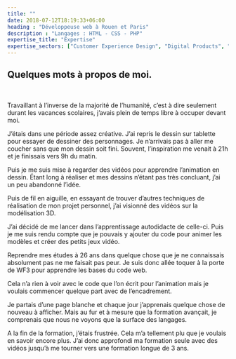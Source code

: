 ```yaml
---
title: ""
date: 2018-07-12T18:19:33+06:00
heading : "Développeuse web à Rouen et Paris"
description : "Langages : HTML - CSS - PHP"
expertise_title: "Expertise"
expertise_sectors: ["Customer Experience Design", "Digital Products", "Development", "Campaign & Content", "Employer Branding", "Animation & Motion Graphics", "Packaging & Product Design", "Retail & Spacial", "Print & Editorial Design", "Concept/Text", "Information Design"]
---
```

## Quelques mots à propos de moi.

&nbsp;

Travaillant à l’inverse de la majorité de l’humanité, c’est à dire seulement durant les vacances scolaires, j’avais plein de temps libre à occuper devant moi. 

J’étais dans une période assez créative. J’ai repris le dessin sur tablette pour essayer de dessiner des personnages. Je n’arrivais pas à aller me coucher sans que mon dessin soit fini. Souvent, l’inspiration me venait à 21h et je finissais vers 9h du matin.

Puis je me suis mise à regarder des vidéos pour apprendre l’animation en dessin. Étant long à réaliser et mes dessins n’étant pas très concluant, j’ai un peu abandonné l’idée.

Puis de fil en aiguille, en essayant de trouver d’autres techniques de réalisation de mon projet personnel, j’ai visionné des vidéos sur la modélisation 3D.

J’ai décidé de me lancer dans l’apprentissage autodidacte de celle-ci. Puis je me suis rendu compte que je pouvais y ajouter du code pour animer les modèles et créer des petits jeux vidéo. 

Reprendre mes études à 26 ans dans quelque chose que je ne connaissais absolument pas ne me faisait pas peur. Je suis donc allée toquer à la porte de WF3 pour apprendre les bases du code web. 

Cela n’a rien à voir avec le code que l’on écrit pour l’animation mais je voulais commencer quelque part avec de l’encadrement.

Je partais d’une page blanche et chaque jour j’apprenais quelque chose de nouveau à afficher. Mais au fur et à mesure que la formation avançait,  je comprenais que nous ne voyons que la surface des langages. 

A la fin de la formation, j’étais frustrée.
Cela m’a tellement plu que je voulais en savoir encore plus. J’ai donc approfondi ma formation seule avec des vidéos jusqu’à me tourner vers une formation longue de 3 ans.
